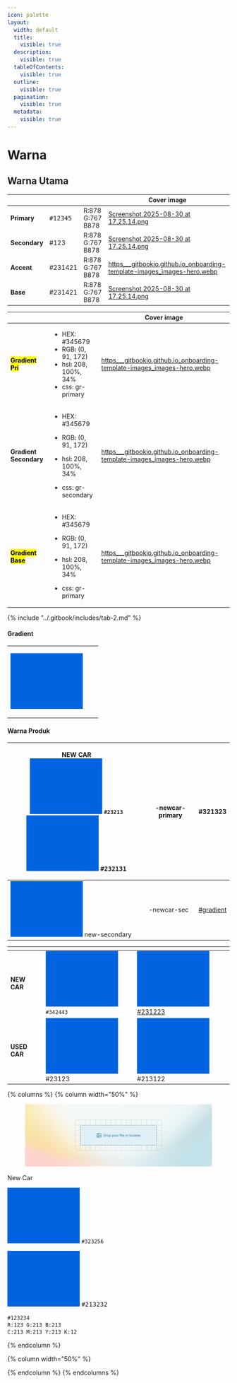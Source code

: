 ```yaml
---
icon: palette
layout:
  width: default
  title:
    visible: true
  description:
    visible: true
  tableOfContents:
    visible: true
  outline:
    visible: true
  pagination:
    visible: true
  metadata:
    visible: true
---
```


# Warna

## Warna Utama

<table data-card-size="large" data-view="cards"><thead><tr><th></th><th></th><th></th><th data-hidden data-card-cover data-type="image">Cover image</th></tr></thead><tbody><tr><td><strong>Primary</strong></td><td><kbd>#12345</kbd></td><td>R:878 G:767 B878</td><td><a href="../.gitbook/assets/Screenshot 2025-08-30 at 17.25.14.png">Screenshot 2025-08-30 at 17.25.14.png</a></td></tr><tr><td><strong>Secondary</strong></td><td>#123</td><td>R:878 G:767 B878</td><td><a href="../.gitbook/assets/Screenshot 2025-08-30 at 17.25.14.png">Screenshot 2025-08-30 at 17.25.14.png</a></td></tr><tr><td><strong>Accent</strong></td><td>#231421</td><td>R:878 G:767 B878</td><td><a href="../.gitbook/assets/https___gitbookio.github.io_onboarding-template-images_images-hero.webp">https___gitbookio.github.io_onboarding-template-images_images-hero.webp</a></td></tr><tr><td><strong>Base</strong></td><td>#231421</td><td>R:878 G:767 B878</td><td><a href="../.gitbook/assets/Screenshot 2025-08-30 at 17.25.14.png">Screenshot 2025-08-30 at 17.25.14.png</a></td></tr></tbody></table>

<table data-view="cards"><thead><tr><th></th><th></th><th data-hidden data-card-cover data-type="image">Cover image</th></tr></thead><tbody><tr><td><mark style="color:$primary;"><strong>Gradient Pri</strong></mark></td><td><ul><li>HEX: #345679</li><li>RGB<strong>:</strong> (0, 91, 172)</li><li>hsl<strong>:</strong> 208, 100%, 34%</li><li>css: gr-primary</li></ul></td><td><a href="../.gitbook/assets/https___gitbookio.github.io_onboarding-template-images_images-hero.webp">https___gitbookio.github.io_onboarding-template-images_images-hero.webp</a></td></tr><tr><td><strong>Gradient Secondary</strong></td><td><ul><li>HEX: #345679</li></ul><ul><li>RGB<strong>:</strong> (0, 91, 172)</li></ul><ul><li>hsl<strong>:</strong> 208, 100%, 34%</li></ul><ul><li>css: gr-secondary</li></ul></td><td><a href="../.gitbook/assets/https___gitbookio.github.io_onboarding-template-images_images-hero.webp">https___gitbookio.github.io_onboarding-template-images_images-hero.webp</a></td></tr><tr><td><mark style="color:$primary;"><strong>Gradient Base</strong></mark></td><td><ul><li>HEX: #345679</li></ul><ul><li>RGB<strong>:</strong> (0, 91, 172)</li></ul><ul><li>hsl<strong>:</strong> 208, 100%, 34%</li></ul><ul><li>css: gr-primary</li></ul></td><td><a href="../.gitbook/assets/https___gitbookio.github.io_onboarding-template-images_images-hero.webp">https___gitbookio.github.io_onboarding-template-images_images-hero.webp</a></td></tr></tbody></table>

{% include "../.gitbook/includes/tab-2.md" %}

#### Gradient&#x20;



|                                                                                        |   |   |
| -------------------------------------------------------------------------------------- | - | - |
| <p><img src="../.gitbook/assets/Screenshot 2025-08-30 at 17.25.14.png" alt=""><br></p> |   |   |

#### Warna Produk

| <p><strong>NEW CAR</strong><br><img src="../.gitbook/assets/Screenshot 2025-08-30 at 17.25.14.png" alt="" data-size="line">  <code>#23213</code><img src="../.gitbook/assets/Screenshot 2025-08-30 at 17.25.14.png" alt="" data-size="line"> <kbd>#232131</kbd></p> | -newcar-primary | #321323                                  |
| ------------------------------------------------------------------------------------------------------------------------------------------------------------------------------------------------------------------------------------------------------------------- | --------------- | ---------------------------------------- |
| <img src="../.gitbook/assets/Screenshot 2025-08-30 at 17.25.14.png" alt="" data-size="line"> new-secondary                                                                                                                                                          | -newcar-sec     | [#gradient](warna.md#gradient "mention") |

<table data-view="cards"><thead><tr><th></th><th></th><th></th></tr></thead><tbody><tr><td><strong>NEW CAR</strong></td><td><img src="../.gitbook/assets/Screenshot 2025-08-30 at 17.25.14.png" alt="" data-size="line"> <code>#342443</code></td><td><img src="../.gitbook/assets/Screenshot 2025-08-30 at 17.25.14.png" alt="" data-size="line"> <a data-footnote-ref href="#user-content-fn-1">#231223</a></td></tr><tr><td><strong>USED CAR</strong></td><td><img src="../.gitbook/assets/Screenshot 2025-08-30 at 17.25.14.png" alt="" data-size="line"> #23123</td><td><img src="../.gitbook/assets/Screenshot 2025-08-30 at 17.25.14.png" alt="" data-size="line"> #213122</td></tr></tbody></table>

{% columns %}
{% column width="50%" %}
<figure><img src="../.gitbook/assets/https___gitbookio.github.io_onboarding-template-images_images-hero.webp" alt=""><figcaption></figcaption></figure>

New Car

<img src="../.gitbook/assets/Screenshot 2025-08-30 at 17.25.14.png" alt="" data-size="line">  `#323256`&#x20;

<img src="../.gitbook/assets/Screenshot 2025-08-30 at 17.25.14.png" alt="" data-size="line"> <kbd>#213232</kbd>



```
#123234
R:123 G:213 B:213
C:213 M:213 Y:213 K:12
```
{% endcolumn %}

{% column width="50%" %}

{% endcolumn %}
{% endcolumns %}



[^1]: 12
